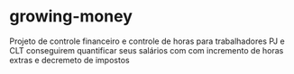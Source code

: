 # growing-money
Projeto de controle financeiro e controle de horas para trabalhadores PJ e CLT conseguirem quantificar seus salários com com incremento de horas extras e decremeto de impostos
